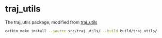 # traj_utils

The traj_utils package, modified from [traj_utils](https://github.com/HKUST-Aerial-Robotics/Fast-Planner/tree/master/fast_planner/traj_utils)

```bash
catkin_make install --source src/traj_utils/ --build build/traj_utils/
```
